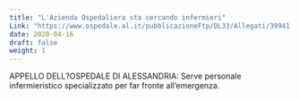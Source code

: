 ```yaml
---
title: "L'Azienda Ospedaliera sta cercando infermieri"
Link: "https://www.ospedale.al.it/pubblicazioneFtp/DL33/Allegati/39941.pdf"
date: 2020-04-16
draft: false
weight: 1
---
```


APPELLO DELL?OSPEDALE DI ALESSANDRIA: Serve personale infermieristico specializzato per far fronte all’emergenza.
